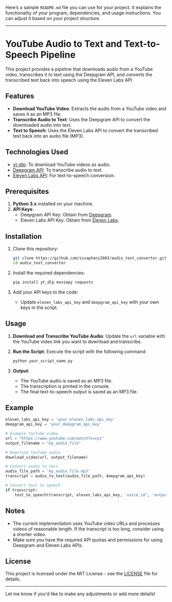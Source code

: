 Here’s a sample `README.md` file you can use for your project. It explains the functionality of your program, dependencies, and usage instructions. You can adjust it based on your project structure.

---

# YouTube Audio to Text and Text-to-Speech Pipeline

This project provides a pipeline that downloads audio from a YouTube video, transcribes it to text using the Deepgram API, and converts the transcribed text back into speech using the Eleven Labs API.

## Features

- **Download YouTube Video**: Extracts the audio from a YouTube video and saves it as an MP3 file.
- **Transcribe Audio to Text**: Uses the Deepgram API to convert the downloaded audio into text.
- **Text to Speech**: Uses the Eleven Labs API to convert the transcribed text back into an audio file (MP3).

## Technologies Used

- [yt-dlp](https://github.com/yt-dlp/yt-dlp): To download YouTube videos as audio.
- [Deepgram API](https://deepgram.com/): To transcribe audio to text.
- [Eleven Labs API](https://beta.elevenlabs.io/): For text-to-speech conversion.

## Prerequisites

1. **Python 3.x** installed on your machine.
2. **API Keys**:
   - Deepgram API Key: Obtain from [Deepgram](https://developers.deepgram.com/).
   - Eleven Labs API Key: Obtain from [Eleven Labs](https://beta.elevenlabs.io/).

## Installation

1. Clone this repository:
    ```bash
    git clone https://github.com/sivaphani2003/audio_text_convertor.git
    cd audio_text_convertor
    ```

2. Install the required dependencies:
    ```bash
    pip install yt_dlp moviepy requests
    ```

3. Add your API keys to the code:
   - Update `eleven_labs_api_key` and `deepgram_api_key` with your own keys in the script.

## Usage

1. **Download and Transcribe YouTube Audio**:
   Update the `url` variable with the YouTube video link you want to download and transcribe.

2. **Run the Script**:
   Execute the script with the following command:
    ```bash
    python your_script_name.py
    ```

3. **Output**:
   - The YouTube audio is saved as an MP3 file.
   - The transcription is printed in the console.
   - The final text-to-speech output is saved as an MP3 file.

## Example

```python
eleven_labs_api_key = 'your_eleven_labs_api_key'
deepgram_api_key = 'your_deepgram_api_key'

# Example YouTube video
url = "https://www.youtube.com/watch?v=xyz"  
output_filename = "my_audio_file"

# Download YouTube audio
download_video(url, output_filename)

# Convert audio to text
audio_file_path = 'my_audio_file.mp3'
transcript = audio_to_text(audio_file_path, deepgram_api_key)

# Convert text to speech
if transcript:
    text_to_speech(transcript, eleven_labs_api_key, 'voice_id', 'output_audio')
```

## Notes

- The current implementation uses YouTube video URLs and processes videos of reasonable length. If the transcript is too long, consider using a shorter video.
- Make sure you have the required API quotas and permissions for using Deepgram and Eleven Labs APIs.

## License

This project is licensed under the MIT License - see the [LICENSE](LICENSE) file for details.

---

Let me know if you'd like to make any adjustments or add more details!
